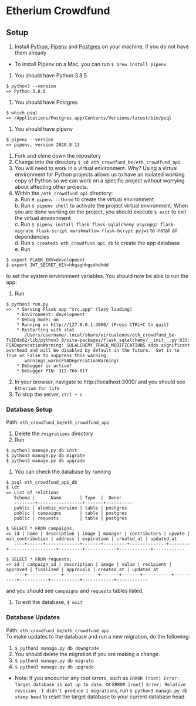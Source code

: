 # Etherium Crowdfund

## Setup

1. Install [Python](https://www.python.org/downloads/), [Pipenv](https://docs.pipenv.org/) and [Postgres](https://www.postgresql.org/) on your machine, if you do not have them already
  * To install Pipenv on a Mac, you can run `$ brew install pipenv`
1. You should have Python 3.8.5
  ```
  $ python3 --version
  => Python 3.8.5
  ```
1. You should have Postgres
  ```
  $ which psql
  => /Applications/Postgres.app/Contents/Versions/latest/bin/psql
  ```
1. You should have pipenv
  ```
  $ pipenv --version
  => pipenv, version 2020.8.13
  ```
1. Fork and clone down the repository
1. Change into the directory `$ cd eth_crowdfund_be/eth_crowdfund_api`
1. You will need to work in a virtual environment. Why? Using a virtual environment for Python projects allows us to have an isolated working copy of Python so we can work on a specific project without worrying about affecting other projects.
1. Within the `/eth_crowdfund_api` directory:  
 a. Run `# pipenv --three` to create the virtual environment  
 b. Run `$ pipenv shell` to activate the project virtual environment. When you are done working on the project, you should execute `$ exit` to exit the virtual environment  
 c. Run `$ pipenv install flask flask-sqlalchemy psycopg2 flask-migrate flask-script marshmallow flask-bcrypt pyjwt` to install all dependencies  
 d. Run `$ createdb eth_crowdfund_api_db` to create the app database  
 e. Run
 ```
 $ export FLASK_ENV=development  
 $ export JWT_SECRET_KEY=hhgaghhgsdhdhdd
 ```
 to set the system environment variables.
 You should now be able to run the app:  
 1. Run
 ``` 
 $ python3 run.py
 =>  * Serving Flask app "src.app" (lazy loading)
     * Environment: development
     * Debug mode: on
     * Running on http://127.0.0.1:3000/ (Press CTRL+C to quit)
     * Restarting with stat
        /Users/username/.local/share/virtualenvs/eth_crowdfund_be-TvIDdz62/lib/python3.8/site-packages/flask_sqlalchemy/__init__.py:833: FSADeprecationWarning: SQLALCHEMY_TRACK_MODIFICATIONS adds significant overhead and will be disabled by default in the future.  Set it to True or False to suppress this warning.
        warnings.warn(FSADeprecationWarning(
     * Debugger is active!
     * Debugger PIN: 312-766-617  
  ```
 2. In your browser, navigate to http://localhost:3000/ and you should see `Etherium for life`  
 3. To stop the server, `ctrl + c`

### Database Setup
Path: `eth_crowdfund_be/eth_crowdfund_api`

 1. Delete the `/migrations` directory
 1. Run
 ```
 $ python3 manage.py db init
 $ python3 manage.py db migrate
 $ python3 manage.py db upgrade
 ```
 1. You can check the database by running
 ```
 $ psql eth_crowdfund_api_db
 $ \dt
 => List of relations
    Schema |      Name       | Type  |  Owner
    --------+-----------------+-------+----------
    public | alembic_version | table | postgres
    public | campaigns       | table | postgres
    public | requests        | table | postgres

 $ SELECT * FROM campaigns;
 => id | name | description | image | manager | contributors | upvote | min_contribution | address | expiration | created_at | updated_at
    ----+------+-------------+-------+---------+--------------+--------+------------------+---------+------------+------------+------------

 $ SELECT * FROM requests;
 => id | campaign_id | description | image | value | recipient | approved | finalized | approvals | created_at | updated_at
    ----+-------------+-------------+-------+-------+-----------+----------+-----------+-----------+------------+------------
 ```
 and you should see `campaigns` and `requests` tables listed.
 1. To exit the database, `$ exit`

### Database Updates
Path: `eth_crowdfund_be/eth_crowdfund_api`  
To make updates to the database and run a new migration, do the following:

1. `$ python3 manage.py db downgrade`
1. You should delete the migration if you are making a change.
1. `$ python3 manage.py db migrate`
1. `$ python3 manage.py db upgrade`

* Note: If you encounter any root errors, such as `ERROR [root] Error: Target database is not up to date.` or `ERROR [root] Error: Relative revision -1 didn't produce 1 migrations`, run `$ python3 manage.py db stamp head` to reset the target database to your current database head.
